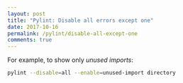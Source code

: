 ```yaml
---
layout: post
title: "Pylint: Disable all errors except one"
date: 2017-10-16
permalink: /pylint/disable-all-except-one
comments: true
---
```


For example, to show only *unused imports*:

```zsh
pylint --disable=all --enable=unused-import directory
```
